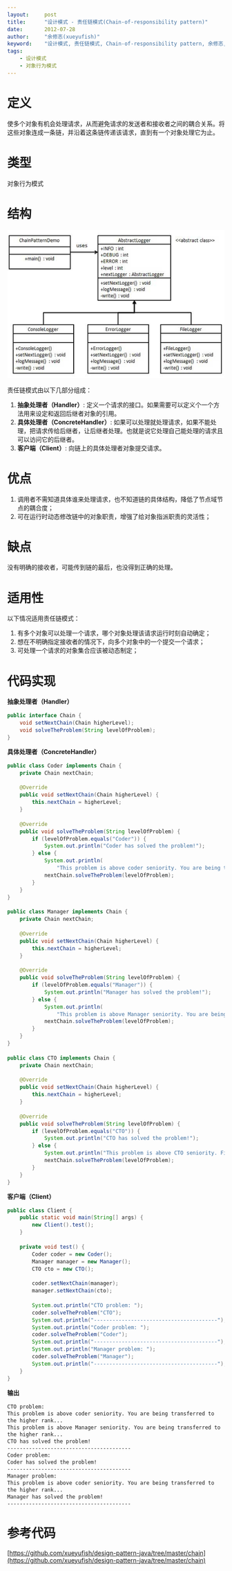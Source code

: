 ```yaml
---
layout:     post
title:      "设计模式 - 责任链模式(Chain-of-responsibility pattern)"
date:       2012-07-28
author:     "余修忞(xueyufish)"
keyword:    "设计模式, 责任链模式, Chain-of-responsibility pattern, 余修忞, yuxiumin, xueyufish"
tags:
    - 设计模式
    - 对象行为模式
---
```


# 定义
使多个对象有机会处理请求，从而避免请求的发送者和接收者之间的耦合关系。将这些对象连成一条链，并沿着这条链传递该请求，直到有一个对象处理它为止。

# 类型
对象行为模式

# 结构
![责任链模式结构](/assets/attachment/design-pattern/32c83454621f93c07b084f5be74f7339.jpg)

责任链模式由以下几部分组成：

1. **抽象处理者（Handler）**: 定义一个请求的接口。如果需要可以定义个一个方法用来设定和返回后继者对象的引用。
2. **具体处理者（ConcreteHandler）**: 如果可以处理就处理请求，如果不能处理，把请求传给后继者，让后继者处理。也就是说它处理自己能处理的请求且可以访问它的后继者。
3. **客户端（Client）**: 向链上的具体处理者对象提交请求。

# 优点
1. 调用者不需知道具体谁来处理请求，也不知道链的具体结构，降低了节点域节点的耦合度；
2. 可在运行时动态修改链中的对象职责，增强了给对象指派职责的灵活性；

# 缺点

没有明确的接收者，可能传到链的最后，也没得到正确的处理。

# 适用性

以下情况适用责任链模式：

1. 有多个对象可以处理一个请求，哪个对象处理该请求运行时刻自动确定；
2. 想在不明确指定接收者的情况下，向多个对象中的一个提交一个请求；
3. 可处理一个请求的对象集合应该被动态制定；

# 代码实现

**抽象处理者（Handler）**
```java
public interface Chain {
    void setNextChain(Chain higherLevel);
    void solveTheProblem(String levelOfProblem);
}
```

**具体处理者（ConcreteHandler）**
```java
public class Coder implements Chain {
    private Chain nextChain;

    @Override
    public void setNextChain(Chain higherLevel) {
        this.nextChain = higherLevel;
    }

    @Override
    public void solveTheProblem(String levelOfProblem) {
        if (levelOfProblem.equals("Coder")) {
            System.out.println("Coder has solved the problem!");
        } else {
            System.out.println(
                "This problem is above coder seniority. You are being transferred to the higher rank...");
            nextChain.solveTheProblem(levelOfProblem);
        }
    }
}

public class Manager implements Chain {
    private Chain nextChain;

    @Override
    public void setNextChain(Chain higherLevel) {
        this.nextChain = higherLevel;
    }

    @Override
    public void solveTheProblem(String levelOfProblem) {
        if (levelOfProblem.equals("Manager")) {
            System.out.println("Manager has solved the problem!");
        } else {
            System.out.println(
                "This problem is above Manager seniority. You are being transferred to the higher rank...");
            nextChain.solveTheProblem(levelOfProblem);
        }
    }
}

public class CTO implements Chain {
    private Chain nextChain;

    @Override
    public void setNextChain(Chain higherLevel) {
        this.nextChain = higherLevel;
    }

    @Override
    public void solveTheProblem(String levelOfProblem) {
        if (levelOfProblem.equals("CTO")) {
            System.out.println("CTO has solved the problem!");
        } else {
            System.out.println("This problem is above CTO seniority. Find the solution yourself.");
            nextChain.solveTheProblem(levelOfProblem);
        }
    }
}
```

**客户端（Client）**
```java
public class Client {
    public static void main(String[] args) {
        new Client().test();
    }

    private void test() {
        Coder coder = new Coder();
        Manager manager = new Manager();
        CTO cto = new CTO();

        coder.setNextChain(manager);
        manager.setNextChain(cto);

        System.out.println("CTO problem: ");
        coder.solveTheProblem("CTO");
        System.out.println("----------------------------------------");
        System.out.println("Coder problem: ");
        coder.solveTheProblem("Coder");
        System.out.println("----------------------------------------");
        System.out.println("Manager problem: ");
        coder.solveTheProblem("Manager");
        System.out.println("----------------------------------------");
    }
}

```

**输出**
```
CTO problem: 
This problem is above coder seniority. You are being transferred to the higher rank...
This problem is above Manager seniority. You are being transferred to the higher rank...
CTO has solved the problem!
----------------------------------------
Coder problem: 
Coder has solved the problem!
----------------------------------------
Manager problem: 
This problem is above coder seniority. You are being transferred to the higher rank...
Manager has solved the problem!
----------------------------------------
```

# 参考代码
[https://github.com/xueyufish/design-pattern-java/tree/master/chain](https://github.com/xueyufish/design-pattern-java/tree/master/chain)